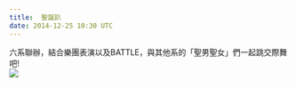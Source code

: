 ```yaml
---
title:  聖誕趴
date: 2014-12-25 10:30 UTC
---
```

<p style="text-align:left;">六系聯辦，結合樂團表演以及BATTLE，與其他系的「聖男聖女」們一起跳交際舞吧!<br> <img  src='https://googledrive.com/host/0B_2OXPjedsZNVlJMQzBUQjlwTTA' /></p>
